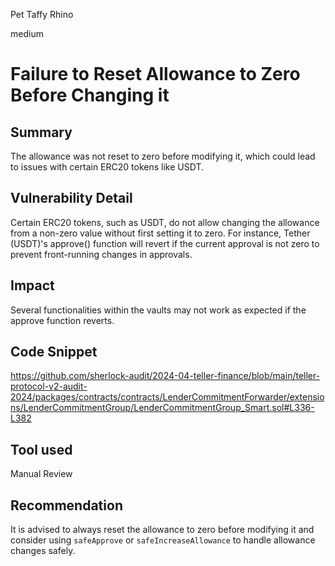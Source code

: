 Pet Taffy Rhino

medium

# Failure to Reset Allowance to Zero Before Changing it

## Summary
The allowance was not reset to zero before modifying it, which could lead to issues with certain ERC20 tokens like USDT.
## Vulnerability Detail
Certain ERC20 tokens, such as USDT, do not allow changing the allowance from a non-zero value without first setting it to zero. For instance, Tether (USDT)'s approve() function will revert if the current approval is not zero to prevent front-running changes in approvals.
## Impact
Several functionalities within the vaults may not work as expected if the approve function reverts.
## Code Snippet
https://github.com/sherlock-audit/2024-04-teller-finance/blob/main/teller-protocol-v2-audit-2024/packages/contracts/contracts/LenderCommitmentForwarder/extensions/LenderCommitmentGroup/LenderCommitmentGroup_Smart.sol#L336-L382
## Tool used

Manual Review

## Recommendation
It is advised to always reset the allowance to zero before modifying it and consider using `safeApprove` or `safeIncreaseAllowance` to handle allowance changes safely.